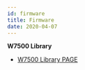 ```yaml
---
id: firmware
title: Firmware
date: 2020-04-07
---
```


**W7500 Library**

   * [W7500 Library PAGE]()
